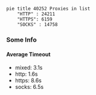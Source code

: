 
```mermaid
pie title 40252 Proxies in list
    "HTTP" : 24211
    "HTTPS": 6159
    "SOCKS" : 14758
```

### Some Info
#### Average Timeout

- mixed: 3.1s
- http: 1.6s
- https: 8.6s
- socks: 6.5s